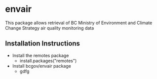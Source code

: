 # envair

This package allows retrieval of BC Ministry of Environment and Climate Change Strategy air quality monitoring data

## Installation Instructions
* Install the remotes package
  + install.packages("remotes")
* Install bcgov/envair package
  + gdfg
